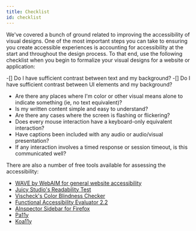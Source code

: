 ```yaml
---
title: Checklist
id: checklist
---
```


We've covered a bunch of ground related to improving the accessibility of visual designs. One of the most important steps you can take to ensuring you create accessible experiences is accounting for accessibility at the start and throughout the design process. To that end, use the following checklist when you begin to formalize your visual designs for a website or application:

-[] Do I have sufficient contrast between text and my background?
-[] Do I have sufficient contrast between UI elements and my background?

- Are there any places where I'm color or other visual means alone to indicate something (ie, no text equivalent)?
- Is my written content simple and easy to understand?
- Are there any cases where the screen is flashing or flickering?
- Does every mouse interaction have a keyboard-only equivalent interaction?
- Have captions been included with any audio or audio/visual presentation?
- If any interaction involves a timed response or session timeout, is this communicated well?

There are also a number of free tools available for assessing the accessibility:

- [WAVE by WebAIM for general website accessibility](http://wave.webaim.org/)
- [Juicy Studio's Readability Test](http://juicystudio.com/services/readability.php)
- [Vischeck's Color Blindness Checker](http://www.vischeck.com/)
- [Functional Accessibility Evaluator 2.2](https://fae.disability.illinois.edu)
- [AInspector Sidebar for Firefox](http://ainspector.github.io)
- [Pa11y](http://pa11y.org)
- [Koa11y](https://open-indy.github.io/Koa11y)
